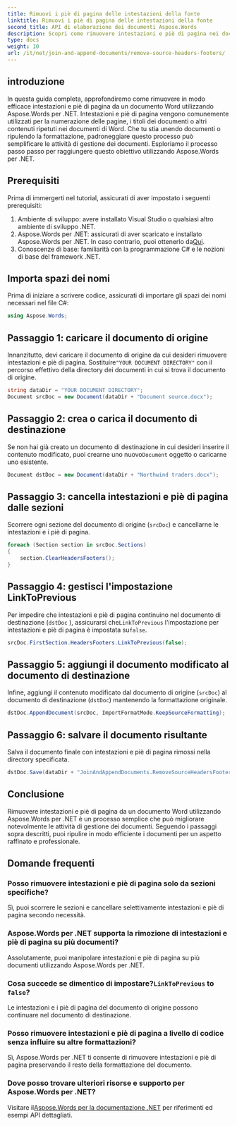 ```yaml
---
title: Rimuovi i piè di pagina delle intestazioni della fonte
linktitle: Rimuovi i piè di pagina delle intestazioni della fonte
second_title: API di elaborazione dei documenti Aspose.Words
description: Scopri come rimuovere intestazioni e piè di pagina nei documenti di Word utilizzando Aspose.Words per .NET. Semplifica la gestione dei tuoi documenti con la nostra guida passo passo.
type: docs
weight: 10
url: /it/net/join-and-append-documents/remove-source-headers-footers/
---
```

## introduzione

In questa guida completa, approfondiremo come rimuovere in modo efficace intestazioni e piè di pagina da un documento Word utilizzando Aspose.Words per .NET. Intestazioni e piè di pagina vengono comunemente utilizzati per la numerazione delle pagine, i titoli dei documenti o altri contenuti ripetuti nei documenti di Word. Che tu stia unendo documenti o ripulendo la formattazione, padroneggiare questo processo può semplificare le attività di gestione dei documenti. Esploriamo il processo passo passo per raggiungere questo obiettivo utilizzando Aspose.Words per .NET.

## Prerequisiti

Prima di immergerti nel tutorial, assicurati di aver impostato i seguenti prerequisiti:

1. Ambiente di sviluppo: avere installato Visual Studio o qualsiasi altro ambiente di sviluppo .NET.
2.  Aspose.Words per .NET: assicurati di aver scaricato e installato Aspose.Words per .NET. In caso contrario, puoi ottenerlo da[Qui](https://releases.aspose.com/words/net/).
3. Conoscenze di base: familiarità con la programmazione C# e le nozioni di base del framework .NET.

## Importa spazi dei nomi

Prima di iniziare a scrivere codice, assicurati di importare gli spazi dei nomi necessari nel file C#:

```csharp
using Aspose.Words;
```

## Passaggio 1: caricare il documento di origine

Innanzitutto, devi caricare il documento di origine da cui desideri rimuovere intestazioni e piè di pagina. Sostituire`"YOUR DOCUMENT DIRECTORY"` con il percorso effettivo della directory dei documenti in cui si trova il documento di origine.

```csharp
string dataDir = "YOUR DOCUMENT DIRECTORY";
Document srcDoc = new Document(dataDir + "Document source.docx");
```

## Passaggio 2: crea o carica il documento di destinazione

 Se non hai già creato un documento di destinazione in cui desideri inserire il contenuto modificato, puoi crearne uno nuovo`Document` oggetto o caricarne uno esistente.

```csharp
Document dstDoc = new Document(dataDir + "Northwind traders.docx");
```

## Passaggio 3: cancella intestazioni e piè di pagina dalle sezioni

Scorrere ogni sezione del documento di origine (`srcDoc`) e cancellarne le intestazioni e i piè di pagina.

```csharp
foreach (Section section in srcDoc.Sections)
{
    section.ClearHeadersFooters();
}
```

## Passaggio 4: gestisci l'impostazione LinkToPrevious

Per impedire che intestazioni e piè di pagina continuino nel documento di destinazione (`dstDoc` ), assicurarsi che`LinkToPrevious` l'impostazione per intestazioni e piè di pagina è impostata su`false`.

```csharp
srcDoc.FirstSection.HeadersFooters.LinkToPrevious(false);
```

## Passaggio 5: aggiungi il documento modificato al documento di destinazione

Infine, aggiungi il contenuto modificato dal documento di origine (`srcDoc`) al documento di destinazione (`dstDoc`) mantenendo la formattazione originale.

```csharp
dstDoc.AppendDocument(srcDoc, ImportFormatMode.KeepSourceFormatting);
```

## Passaggio 6: salvare il documento risultante

Salva il documento finale con intestazioni e piè di pagina rimossi nella directory specificata.

```csharp
dstDoc.Save(dataDir + "JoinAndAppendDocuments.RemoveSourceHeadersFooters.docx");
```

## Conclusione

Rimuovere intestazioni e piè di pagina da un documento Word utilizzando Aspose.Words per .NET è un processo semplice che può migliorare notevolmente le attività di gestione dei documenti. Seguendo i passaggi sopra descritti, puoi ripulire in modo efficiente i documenti per un aspetto raffinato e professionale.

## Domande frequenti

### Posso rimuovere intestazioni e piè di pagina solo da sezioni specifiche?
Sì, puoi scorrere le sezioni e cancellare selettivamente intestazioni e piè di pagina secondo necessità.

### Aspose.Words per .NET supporta la rimozione di intestazioni e piè di pagina su più documenti?
Assolutamente, puoi manipolare intestazioni e piè di pagina su più documenti utilizzando Aspose.Words per .NET.

###  Cosa succede se dimentico di impostare?`LinkToPrevious` to `false`?
Le intestazioni e i piè di pagina del documento di origine possono continuare nel documento di destinazione.

### Posso rimuovere intestazioni e piè di pagina a livello di codice senza influire su altre formattazioni?
Sì, Aspose.Words per .NET ti consente di rimuovere intestazioni e piè di pagina preservando il resto della formattazione del documento.

### Dove posso trovare ulteriori risorse e supporto per Aspose.Words per .NET?
 Visitare il[Aspose.Words per la documentazione .NET](https://reference.aspose.com/words/net/) per riferimenti ed esempi API dettagliati.
